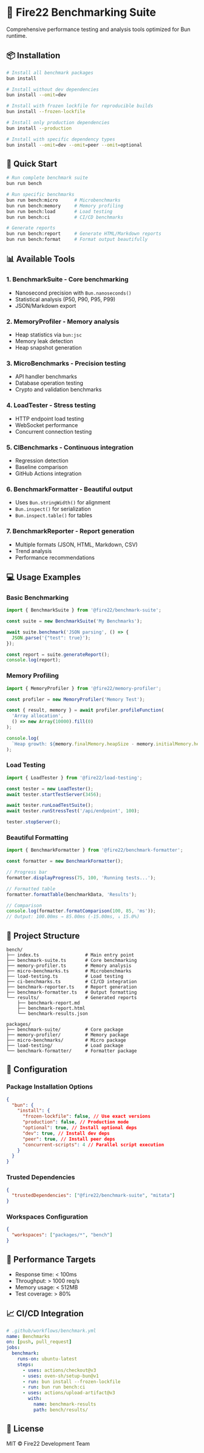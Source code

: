 # 🚀 Fire22 Benchmarking Suite

Comprehensive performance testing and analysis tools optimized for Bun runtime.

## 📦 Installation

```bash
# Install all benchmark packages
bun install

# Install without dev dependencies
bun install --omit=dev

# Install with frozen lockfile for reproducible builds
bun install --frozen-lockfile

# Install only production dependencies
bun install --production

# Install with specific dependency types
bun install --omit=dev --omit=peer --omit=optional
```

## 🎯 Quick Start

```bash
# Run complete benchmark suite
bun run bench

# Run specific benchmarks
bun run bench:micro      # Microbenchmarks
bun run bench:memory     # Memory profiling
bun run bench:load       # Load testing
bun run bench:ci         # CI/CD benchmarks

# Generate reports
bun run bench:report     # Generate HTML/Markdown reports
bun run bench:format     # Format output beautifully
```

## 📊 Available Tools

### 1. **BenchmarkSuite** - Core benchmarking

- Nanosecond precision with `Bun.nanoseconds()`
- Statistical analysis (P50, P90, P95, P99)
- JSON/Markdown export

### 2. **MemoryProfiler** - Memory analysis

- Heap statistics via `bun:jsc`
- Memory leak detection
- Heap snapshot generation

### 3. **MicroBenchmarks** - Precision testing

- API handler benchmarks
- Database operation testing
- Crypto and validation benchmarks

### 4. **LoadTester** - Stress testing

- HTTP endpoint load testing
- WebSocket performance
- Concurrent connection testing

### 5. **CIBenchmarks** - Continuous integration

- Regression detection
- Baseline comparison
- GitHub Actions integration

### 6. **BenchmarkFormatter** - Beautiful output

- Uses `Bun.stringWidth()` for alignment
- `Bun.inspect()` for serialization
- `Bun.inspect.table()` for tables

### 7. **BenchmarkReporter** - Report generation

- Multiple formats (JSON, HTML, Markdown, CSV)
- Trend analysis
- Performance recommendations

## 💻 Usage Examples

### Basic Benchmarking

```typescript
import { BenchmarkSuite } from '@fire22/benchmark-suite';

const suite = new BenchmarkSuite('My Benchmarks');

await suite.benchmark('JSON parsing', () => {
  JSON.parse('{"test": true}');
});

const report = suite.generateReport();
console.log(report);
```

### Memory Profiling

```typescript
import { MemoryProfiler } from '@fire22/memory-profiler';

const profiler = new MemoryProfiler('Memory Test');

const { result, memory } = await profiler.profileFunction(
  'Array allocation',
  () => new Array(10000).fill(0)
);

console.log(
  `Heap growth: ${memory.finalMemory.heapSize - memory.initialMemory.heapSize}`
);
```

### Load Testing

```typescript
import { LoadTester } from '@fire22/load-testing';

const tester = new LoadTester();
await tester.startTestServer(3456);

await tester.runLoadTestSuite();
await tester.runStressTest('/api/endpoint', 100);

tester.stopServer();
```

### Beautiful Formatting

```typescript
import { BenchmarkFormatter } from '@fire22/benchmark-formatter';

const formatter = new BenchmarkFormatter();

// Progress bar
formatter.displayProgress(75, 100, 'Running tests...');

// Formatted table
formatter.formatTable(benchmarkData, 'Results');

// Comparison
console.log(formatter.formatComparison(100, 85, 'ms'));
// Output: 100.00ms → 85.00ms (-15.00ms, ↓ 15.0%)
```

## 📁 Project Structure

```
bench/
├── index.ts                 # Main entry point
├── benchmark-suite.ts       # Core benchmarking
├── memory-profiler.ts       # Memory analysis
├── micro-benchmarks.ts      # Microbenchmarks
├── load-testing.ts          # Load testing
├── ci-benchmarks.ts         # CI/CD integration
├── benchmark-reporter.ts    # Report generation
├── benchmark-formatter.ts   # Output formatting
└── results/                 # Generated reports
    ├── benchmark-report.md
    ├── benchmark-report.html
    └── benchmark-results.json

packages/
├── benchmark-suite/         # Core package
├── memory-profiler/         # Memory package
├── micro-benchmarks/        # Micro package
├── load-testing/            # Load package
└── benchmark-formatter/     # Formatter package
```

## 🔧 Configuration

### Package Installation Options

```json
{
  "bun": {
    "install": {
      "frozen-lockfile": false, // Use exact versions
      "production": false, // Production mode
      "optional": true, // Install optional deps
      "dev": true, // Install dev deps
      "peer": true, // Install peer deps
      "concurrent-scripts": 4 // Parallel script execution
    }
  }
}
```

### Trusted Dependencies

```json
{
  "trustedDependencies": ["@fire22/benchmark-suite", "mitata"]
}
```

### Workspaces Configuration

```json
{
  "workspaces": ["packages/*", "bench"]
}
```

## 🎯 Performance Targets

- Response time: < 100ms
- Throughput: > 1000 req/s
- Memory usage: < 512MB
- Test coverage: > 80%

## 📈 CI/CD Integration

```yaml
# .github/workflows/benchmark.yml
name: Benchmarks
on: [push, pull_request]
jobs:
  benchmark:
    runs-on: ubuntu-latest
    steps:
      - uses: actions/checkout@v3
      - uses: oven-sh/setup-bun@v1
      - run: bun install --frozen-lockfile
      - run: bun run bench:ci
      - uses: actions/upload-artifact@v3
        with:
          name: benchmark-results
          path: bench/results/
```

## 📝 License

MIT © Fire22 Development Team
